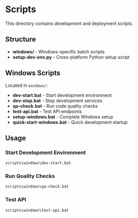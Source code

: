 # Scripts

This directory contains development and deployment scripts.

## Structure

- **windows/** - Windows-specific batch scripts
- **setup-dev-env.py** - Cross-platform Python setup script

## Windows Scripts

Located in `windows/`:
- **dev-start.bat** - Start development environment
- **dev-stop.bat** - Stop development services
- **qa-check.bat** - Run code quality checks
- **test-api.bat** - Test API endpoints
- **setup-windows.bat** - Complete Windows setup
- **quick-start-windows.bat** - Quick development startup

## Usage

### Start Development Environment
```cmd
scripts\windows\dev-start.bat
```

### Run Quality Checks
```cmd
scripts\windows\qa-check.bat
```

### Test API
```cmd
scripts\windows\test-api.bat
```
